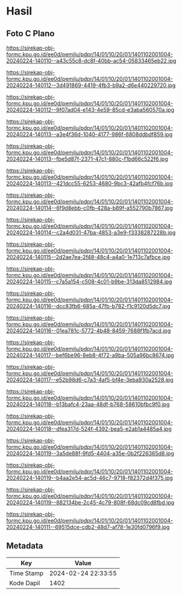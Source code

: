 # Hasil

## Foto C Plano

https://sirekap-obj-formc.kpu.go.id/ee0d/pemilu/pdpr/14/01/10/20/01/1401102001004-20240224-140110--a43c55c8-dc8f-40bb-ac54-05833465eb22.jpg

https://sirekap-obj-formc.kpu.go.id/ee0d/pemilu/pdpr/14/01/10/20/01/1401102001004-20240224-140112--3d491869-4419-4fb3-b9a2-d6e440229720.jpg

https://sirekap-obj-formc.kpu.go.id/ee0d/pemilu/pdpr/14/01/10/20/01/1401102001004-20240224-140112--9f07ad04-e143-4e59-85cd-e3aba560570a.jpg

https://sirekap-obj-formc.kpu.go.id/ee0d/pemilu/pdpr/14/01/10/20/01/1401102001004-20240224-140113--a3e4f36d-1040-4177-986f-6808ddbdf859.jpg

https://sirekap-obj-formc.kpu.go.id/ee0d/pemilu/pdpr/14/01/10/20/01/1401102001004-20240224-140113--fbe5d87f-2371-47c1-880c-f1bd66c522f6.jpg

https://sirekap-obj-formc.kpu.go.id/ee0d/pemilu/pdpr/14/01/10/20/01/1401102001004-20240224-140113--421dcc55-6253-4680-9bc3-42afb4fcf76b.jpg

https://sirekap-obj-formc.kpu.go.id/ee0d/pemilu/pdpr/14/01/10/20/01/1401102001004-20240224-140114--6f9d8ebb-c0fb-428a-b89f-a552790b7867.jpg

https://sirekap-obj-formc.kpu.go.id/ee0d/pemilu/pdpr/14/01/10/20/01/1401102001004-20240224-140114--c2a4d031-47ba-4853-a3e9-f3338287228b.jpg

https://sirekap-obj-formc.kpu.go.id/ee0d/pemilu/pdpr/14/01/10/20/01/1401102001004-20240224-140115--2d2ae7ea-2f48-48c4-a4a0-1e713c7afbce.jpg

https://sirekap-obj-formc.kpu.go.id/ee0d/pemilu/pdpr/14/01/10/20/01/1401102001004-20240224-140115--c7a5a154-c508-4c01-b9be-313da8512984.jpg

https://sirekap-obj-formc.kpu.go.id/ee0d/pemilu/pdpr/14/01/10/20/01/1401102001004-20240224-140116--dcc83fb6-685a-47fb-b782-f1c9120d5dc7.jpg

https://sirekap-obj-formc.kpu.go.id/ee0d/pemilu/pdpr/14/01/10/20/01/1401102001004-20240224-140116--01ea781c-5772-4b48-8459-7688f1fb7acd.jpg

https://sirekap-obj-formc.kpu.go.id/ee0d/pemilu/pdpr/14/01/10/20/01/1401102001004-20240224-140117--bef6be96-8eb8-4f72-a9ba-505a96bc8674.jpg

https://sirekap-obj-formc.kpu.go.id/ee0d/pemilu/pdpr/14/01/10/20/01/1401102001004-20240224-140117--e52b98d6-c7a3-4af5-bf4e-3eba930a2528.jpg

https://sirekap-obj-formc.kpu.go.id/ee0d/pemilu/pdpr/14/01/10/20/01/1401102001004-20240224-140118--b13bafc4-23aa-48df-b768-58610bfbc9f0.jpg

https://sirekap-obj-formc.kpu.go.id/ee0d/pemilu/pdpr/14/01/10/20/01/1401102001004-20240224-140118--dfea317d-524f-4392-bea5-e2ab1a4485a4.jpg

https://sirekap-obj-formc.kpu.go.id/ee0d/pemilu/pdpr/14/01/10/20/01/1401102001004-20240224-140119--3a5de88f-9fd5-4404-a35e-0b2f226365d8.jpg

https://sirekap-obj-formc.kpu.go.id/ee0d/pemilu/pdpr/14/01/10/20/01/1401102001004-20240224-140119--b4aa2e54-ac5d-46c7-9718-f82372d4f375.jpg

https://sirekap-obj-formc.kpu.go.id/ee0d/pemilu/pdpr/14/01/10/20/01/1401102001004-20240224-140119--882134be-2c45-4c79-808f-68dc09cd8fbd.jpg

https://sirekap-obj-formc.kpu.go.id/ee0d/pemilu/pdpr/14/01/10/20/01/1401102001004-20240224-140111--69515dce-cdb2-48d7-af78-1e30fd0796f9.jpg


## Metadata

| Key        | Value               |
| ---------- | ------------------- |
| Time Stamp | 2024-02-24 22:33:55 |
| Kode Dapil | 1402                |



